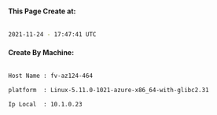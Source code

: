 
   
#### This Page Create at:

```bash

2021-11-24 - 17:47:41 UTC

```

#### Create By Machine:

```bash

Host Name : fv-az124-464

platform  : Linux-5.11.0-1021-azure-x86_64-with-glibc2.31

Ip Local  : 10.1.0.23

```

